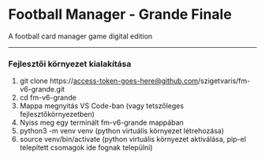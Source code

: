 # Football Manager - Grande Finale
A football card manager game digital edition

-----------
### Fejlesztői környezet kialakítása
1. git clone https://access-token-goes-here@github.com/szigetvaris/fm-v6-grande.git
2. cd fm-v6-grande
3. Mappa megnyitás VS Code-ban (vagy tetszőleges fejlesztőkörnyezetben)
4. Nyiss meg egy terminált fm-v6-grande mappában
5. python3 -m venv venv (python virtuális környezet létrehozása)
6. source venv/bin/activate (python virtuális környezet aktiválása, pip-el telepített csomagok ide fognak települni)
